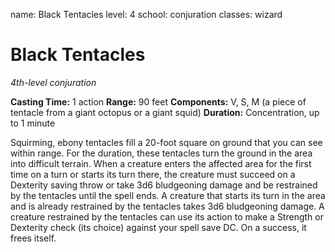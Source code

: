 name: Black Tentacles
level: 4
school: conjuration
classes: wizard


# Black Tentacles
_4th-level conjuration_

**Casting Time:** 1 action
**Range:** 90 feet
**Components:** V, S, M (a piece of tentacle from a giant octopus or a giant squid)
**Duration:** Concentration, up to 1 minute

Squirming, ebony tentacles fill a 20-foot square on ground that you can see within range. For the duration, these tentacles turn the ground in the area into difficult terrain.
When a creature enters the affected area for the first time on a turn or starts its turn there, the creature must succeed on a Dexterity saving throw or take 3d6 bludgeoning damage and be restrained by the tentacles until the spell ends. A creature that starts its turn in the area and is already restrained by the tentacles takes 3d6 bludgeoning damage.
A creature restrained by the tentacles can use its action to make a Strength or Dexterity check (its choice) against your spell save DC. On a success, it frees itself.
